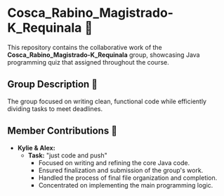 # Cosca_Rabino_Magistrado-K_Requinala 🚀

This repository contains the collaborative work of the **Cosca_Rabino_Magistrado-K_Requinala** group, showcasing Java programming quiz that assigned throughout the course.

## Group Description 🚀
The group focused on writing clean, functional code while efficiently dividing tasks to meet deadlines.

## Member Contributions 🚀
- **Kylie & Alex:**
   - **Task:** "just code and push" 
      - Focused on writing and refining the core Java code.
      - Ensured finalization and submission of the group's work.
      - Handled the process of final file organization and completion.
      - Concentrated on implementing the main programming logic.


